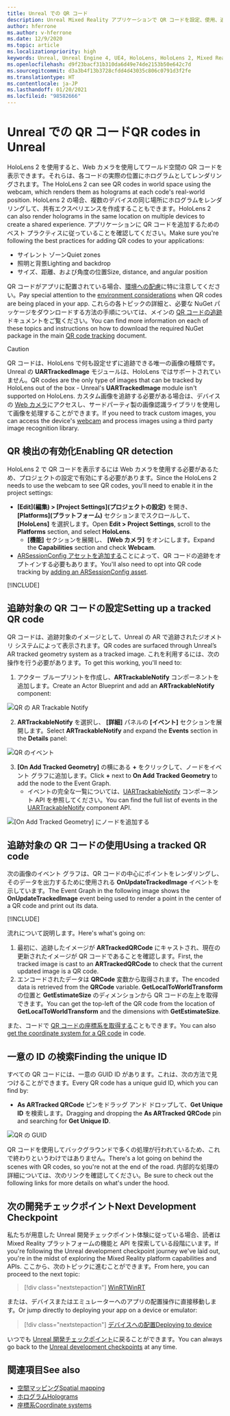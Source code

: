 ```yaml
---
title: Unreal での QR コード
description: Unreal Mixed Reality アプリケーションで QR コードを設定、使用、追跡する方法について説明します。
author: hferrone
ms.author: v-hferrone
ms.date: 12/9/2020
ms.topic: article
ms.localizationpriority: high
keywords: Unreal, Unreal Engine 4, UE4, HoloLens, HoloLens 2, Mixed Reality, 開発, 機能, ドキュメント, ガイド, ホログラム, QR コード, Mixed Reality ヘッドセット, Windows Mixed Reality ヘッドセット, 仮想現実ヘッドセット
ms.openlocfilehash: d9f23bacf31b310da6d49e74de2153b50e642c7d
ms.sourcegitcommit: d3a3b4f13b3728cfdd4d43035c806c0791d3f2fe
ms.translationtype: HT
ms.contentlocale: ja-JP
ms.lasthandoff: 01/20/2021
ms.locfileid: "98582666"
---
```

# <a name="qr-codes-in-unreal"></a><span data-ttu-id="d4a85-104">Unreal での QR コード</span><span class="sxs-lookup"><span data-stu-id="d4a85-104">QR codes in Unreal</span></span>

<span data-ttu-id="d4a85-105">HoloLens 2 を使用すると、Web カメラを使用してワールド空間の QR コードを表示できます。それらは、各コードの実際の位置にホログラムとしてレンダリングされます。</span><span class="sxs-lookup"><span data-stu-id="d4a85-105">The HoloLens 2 can see QR codes in world space using the webcam, which renders them as holograms at each code's real-world position.</span></span> <span data-ttu-id="d4a85-106">HoloLens 2 の場合、複数のデバイスの同じ場所にホログラムをレンダリングして、共有エクスペリエンスを作成することもできます。</span><span class="sxs-lookup"><span data-stu-id="d4a85-106">HoloLens 2 can also render holograms in the same location on multiple devices to create a shared experience.</span></span> <span data-ttu-id="d4a85-107">アプリケーションに QR コードを追加するためのベスト プラクティスに従っていることを確認してください。</span><span class="sxs-lookup"><span data-stu-id="d4a85-107">Make sure you're following the best practices for adding QR codes to your applications:</span></span>

- <span data-ttu-id="d4a85-108">サイレント ゾーン</span><span class="sxs-lookup"><span data-stu-id="d4a85-108">Quiet zones</span></span>
- <span data-ttu-id="d4a85-109">照明と背景</span><span class="sxs-lookup"><span data-stu-id="d4a85-109">Lighting and backdrop</span></span>
- <span data-ttu-id="d4a85-110">サイズ、距離、および角度の位置</span><span class="sxs-lookup"><span data-stu-id="d4a85-110">Size, distance, and angular position</span></span>

<span data-ttu-id="d4a85-111">QR コードがアプリに配置されている場合、[環境への配慮](/hololens/hololens-environment-considerations)に特に注意してください。</span><span class="sxs-lookup"><span data-stu-id="d4a85-111">Pay special attention to the [environment considerations](/hololens/hololens-environment-considerations) when QR codes are being placed in your app.</span></span> <span data-ttu-id="d4a85-112">これらの各トピックの詳細と、必要な NuGet パッケージをダウンロードする方法の手順については、メインの [QR コードの追跡](../platform-capabilities-and-apis/qr-code-tracking.md)ドキュメントをご覧ください。</span><span class="sxs-lookup"><span data-stu-id="d4a85-112">You can find more information on each of these topics and instructions on how to download the required NuGet package in the main [QR code tracking](../platform-capabilities-and-apis/qr-code-tracking.md) document.</span></span>

> [!CAUTION]
> <span data-ttu-id="d4a85-113">QR コードは、HoloLens で何も設定せずに追跡できる唯一の画像の種類です。Unreal の **UARTrackedImage** モジュールは、HoloLens ではサポートされていません。</span><span class="sxs-lookup"><span data-stu-id="d4a85-113">QR codes are the only type of images that can be tracked by HoloLens out of the box - Unreal's **UARTrackedImage** module isn't supported on HoloLens.</span></span> <span data-ttu-id="d4a85-114">カスタム画像を追跡する必要がある場合は、デバイスの [Web カメラ](unreal-hololens-camera.md)にアクセスし、サードパーティ製の画像認識ライブラリを使用して画像を処理することができます。</span><span class="sxs-lookup"><span data-stu-id="d4a85-114">If you need to track custom images, you can access the device's [webcam](unreal-hololens-camera.md) and process images using a third party image recognition library.</span></span> 

## <a name="enabling-qr-detection"></a><span data-ttu-id="d4a85-115">QR 検出の有効化</span><span class="sxs-lookup"><span data-stu-id="d4a85-115">Enabling QR detection</span></span>

<span data-ttu-id="d4a85-116">HoloLens 2 で QR コードを表示するには Web カメラを使用する必要があるため、プロジェクトの設定で有効にする必要があります。</span><span class="sxs-lookup"><span data-stu-id="d4a85-116">Since the HoloLens 2 needs to use the webcam to see QR codes, you'll need to enable it in the project settings:</span></span>
- <span data-ttu-id="d4a85-117">**[Edit]\(編集\) > [Project Settings]\(プロジェクトの設定\)** を開き、 **[Platforms]\(プラットフォーム\)** セクションまでスクロールして、 **[HoloLens]** を選択します。</span><span class="sxs-lookup"><span data-stu-id="d4a85-117">Open **Edit > Project Settings**, scroll to the **Platforms** section, and select **HoloLens**.</span></span>
    + <span data-ttu-id="d4a85-118">**[機能]** セクションを展開し、 **[Web カメラ]** をオンにします。</span><span class="sxs-lookup"><span data-stu-id="d4a85-118">Expand the **Capabilities** section and check **Webcam**.</span></span>  
- <span data-ttu-id="d4a85-119">[ARSessionConfig アセットを追加する](/windows/mixed-reality/unreal-uxt-ch3#adding-the-session-asset)ことによって、QR コードの追跡をオプトインする必要もあります。</span><span class="sxs-lookup"><span data-stu-id="d4a85-119">You'll also need to opt into QR code tracking by [adding an ARSessionConfig asset](/windows/mixed-reality/unreal-uxt-ch3#adding-the-session-asset).</span></span>

[!INCLUDE[](includes/tabs-qr-codes-1.md)]

## <a name="setting-up-a-tracked-qr-code"></a><span data-ttu-id="d4a85-120">追跡対象の QR コードの設定</span><span class="sxs-lookup"><span data-stu-id="d4a85-120">Setting up a tracked QR code</span></span>

<span data-ttu-id="d4a85-121">QR コードは、追跡対象のイメージとして、Unreal の AR で追跡されたジオメトリ システムによって表示されます。</span><span class="sxs-lookup"><span data-stu-id="d4a85-121">QR codes are surfaced through Unreal’s AR tracked geometry system as a tracked image.</span></span> <span data-ttu-id="d4a85-122">これを利用するには、次の操作を行う必要があります。</span><span class="sxs-lookup"><span data-stu-id="d4a85-122">To get this working, you'll need to:</span></span>
1. <span data-ttu-id="d4a85-123">アクター ブループリントを作成し、**ARTrackableNotify** コンポーネントを追加します。</span><span class="sxs-lookup"><span data-stu-id="d4a85-123">Create an Actor Blueprint and add an **ARTrackableNotify** component:</span></span>

![QR の AR Trackable Notify](images/unreal-spatialmapping-artrackablenotify.PNG)

2. <span data-ttu-id="d4a85-125">**ARTrackableNotify** を選択し、 **[詳細]** パネルの **[イベント]** セクションを展開します。</span><span class="sxs-lookup"><span data-stu-id="d4a85-125">Select **ARTrackableNotify** and expand the **Events** section in the **Details** panel:</span></span>

![QR のイベント](images/unreal-spatialmapping-events.PNG)

3. <span data-ttu-id="d4a85-127">**[On Add Tracked Geometry]** の横にある **+** をクリックして、ノードをイベント グラフに追加します。</span><span class="sxs-lookup"><span data-stu-id="d4a85-127">Click **+** next to **On Add Tracked Geometry** to add the node to the Event Graph.</span></span>
    - <span data-ttu-id="d4a85-128">イベントの完全な一覧については、[UARTrackableNotify](https://docs.unrealengine.com/API/Runtime/AugmentedReality/UARTrackableNotifyComponent/index.html) コンポーネント API を参照してください。</span><span class="sxs-lookup"><span data-stu-id="d4a85-128">You can find the full list of events in the [UARTrackableNotify](https://docs.unrealengine.com/API/Runtime/AugmentedReality/UARTrackableNotifyComponent/index.html) component API.</span></span>

![[On Add Tracked Geometry] にノードを追加する](images/unreal-qr-codes-tracked-geometry.png)

## <a name="using-a-tracked-qr-code"></a><span data-ttu-id="d4a85-130">追跡対象の QR コードの使用</span><span class="sxs-lookup"><span data-stu-id="d4a85-130">Using a tracked QR code</span></span>

<span data-ttu-id="d4a85-131">次の画像のイベント グラフは、QR コードの中心にポイントをレンダリングし、そのデータを出力するために使用される **OnUpdateTrackedImage** イベントを示しています。</span><span class="sxs-lookup"><span data-stu-id="d4a85-131">The Event Graph in the following image shows the **OnUpdateTrackedImage** event being used to render a point in the center of a QR code and print out its data.</span></span>

[!INCLUDE[](includes/tabs-qr-codes-2.md)]

<span data-ttu-id="d4a85-132">流れについて説明します。</span><span class="sxs-lookup"><span data-stu-id="d4a85-132">Here's what's going on:</span></span>
1. <span data-ttu-id="d4a85-133">最初に、追跡したイメージが **ARTrackedQRCode** にキャストされ、現在の更新されたイメージが QR コードであることを確認します。</span><span class="sxs-lookup"><span data-stu-id="d4a85-133">First, the tracked image is cast to an **ARTrackedQRCode** to check that the current updated image is a QR code.</span></span>  
2. <span data-ttu-id="d4a85-134">エンコードされたデータは **QRCode** 変数から取得されます。</span><span class="sxs-lookup"><span data-stu-id="d4a85-134">The encoded data is retrieved from the **QRCode** variable.</span></span> <span data-ttu-id="d4a85-135">**GetLocalToWorldTransform** の位置と **GetEstimateSize** のディメンションから QR コードの左上を取得できます。</span><span class="sxs-lookup"><span data-stu-id="d4a85-135">You can get the top-left of the QR code from the location of **GetLocalToWorldTransform** and the dimensions with **GetEstimateSize**.</span></span>

<span data-ttu-id="d4a85-136">また、コードで [QR コードの座標系を取得する](/windows/mixed-reality/qr-code-tracking#getting-the-coordinate-system-for-a-qr-code)こともできます。</span><span class="sxs-lookup"><span data-stu-id="d4a85-136">You can also [get the coordinate system for a QR code](/windows/mixed-reality/qr-code-tracking#getting-the-coordinate-system-for-a-qr-code) in code.</span></span>

## <a name="finding-the-unique-id"></a><span data-ttu-id="d4a85-137">一意の ID の検索</span><span class="sxs-lookup"><span data-stu-id="d4a85-137">Finding the unique ID</span></span>

<span data-ttu-id="d4a85-138">すべての QR コードには、一意の GUID ID があります。これは、次の方法で見つけることができます。</span><span class="sxs-lookup"><span data-stu-id="d4a85-138">Every QR code has a unique guid ID, which you can find by:</span></span>
- <span data-ttu-id="d4a85-139">**As ARTracked QRCode** ピンをドラッグ アンド ドロップして、**Get Unique ID** を検索します。</span><span class="sxs-lookup"><span data-stu-id="d4a85-139">Dragging and dropping the **As ARTracked QRCode**  pin and searching for **Get Unique ID**.</span></span>

![QR の GUID](images/unreal-qr-guid.PNG)

<span data-ttu-id="d4a85-141">QR コードを使用してバックグラウンドで多くの処理が行われているため、これで終わりというわけではありません。</span><span class="sxs-lookup"><span data-stu-id="d4a85-141">There's a lot going on behind the scenes with QR codes, so you're not at the end of the road.</span></span> <span data-ttu-id="d4a85-142">内部的な処理の詳細については、次のリンクを確認してください。</span><span class="sxs-lookup"><span data-stu-id="d4a85-142">Be sure to check out the following links for more details on what's under the hood.</span></span>

## <a name="next-development-checkpoint"></a><span data-ttu-id="d4a85-143">次の開発チェックポイント</span><span class="sxs-lookup"><span data-stu-id="d4a85-143">Next Development Checkpoint</span></span>

<span data-ttu-id="d4a85-144">私たちが用意した Unreal 開発チェックポイント体験に従っている場合、読者は Mixed Reality プラットフォームの機能と API を探索している段階にいます。</span><span class="sxs-lookup"><span data-stu-id="d4a85-144">If you're following the Unreal development checkpoint journey we've laid out, you're in the midst of exploring the Mixed Reality platform capabilities and APIs.</span></span> <span data-ttu-id="d4a85-145">ここから、次のトピックに進むことができます。</span><span class="sxs-lookup"><span data-stu-id="d4a85-145">From here, you can proceed to the next topic:</span></span>

> [!div class="nextstepaction"]
> [<span data-ttu-id="d4a85-146">WinRT</span><span class="sxs-lookup"><span data-stu-id="d4a85-146">WinRT</span></span>](unreal-winRT.md)

<span data-ttu-id="d4a85-147">または、デバイスまたはエミュレーターへのアプリの配置操作に直接移動します。</span><span class="sxs-lookup"><span data-stu-id="d4a85-147">Or jump directly to deploying your app on a device or emulator:</span></span>

> [!div class="nextstepaction"]
> [<span data-ttu-id="d4a85-148">デバイスへの配置</span><span class="sxs-lookup"><span data-stu-id="d4a85-148">Deploying to device</span></span>](unreal-deploying.md)

<span data-ttu-id="d4a85-149">いつでも [Unreal 開発チェックポイント](unreal-development-overview.md#3-advanced-features)に戻ることができます。</span><span class="sxs-lookup"><span data-stu-id="d4a85-149">You can always go back to the [Unreal development checkpoints](unreal-development-overview.md#3-advanced-features) at any time.</span></span>

## <a name="see-also"></a><span data-ttu-id="d4a85-150">関連項目</span><span class="sxs-lookup"><span data-stu-id="d4a85-150">See also</span></span>
* [<span data-ttu-id="d4a85-151">空間マッピング</span><span class="sxs-lookup"><span data-stu-id="d4a85-151">Spatial mapping</span></span>](../../design/spatial-mapping.md)
* [<span data-ttu-id="d4a85-152">ホログラム</span><span class="sxs-lookup"><span data-stu-id="d4a85-152">Holograms</span></span>](../../discover/hologram.md)
* [<span data-ttu-id="d4a85-153">座標系</span><span class="sxs-lookup"><span data-stu-id="d4a85-153">Coordinate systems</span></span>](../../design/coordinate-systems.md)